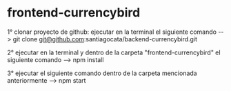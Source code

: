 # frontend-currencybird

1° clonar proyecto de github: ejecutar en la terminal el siguiente comando --> git clone git@github.com:santiagocata/backend-currencybird.git

2° ejecutar en la terminal y dentro de la carpeta "frontend-currencybird" el siguiente comando --> npm install

3° ejecutar el siguiente comando dentro de la carpeta mencionada anteriormente --> npm start
